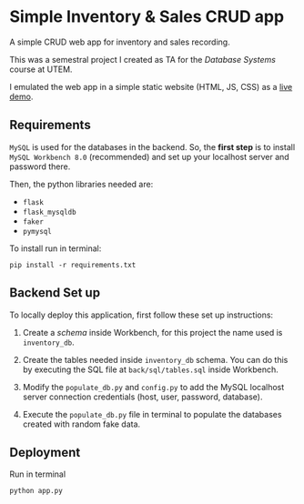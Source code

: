 # Simple Inventory & Sales CRUD app

A simple CRUD web app for inventory and sales recording.

This was a semestral project I created as TA for the *Database Systems* course at UTEM.

I emulated the web app in a simple static website (HTML, JS, CSS) as a [live demo](https://dllbdev.github.io/simple-inventory-sales-crud/).

## Requirements

 `MySQL` is used for the databases in the backend. So, the **first step** is to install `MySQL Workbench 8.0` (recommended) and set up your localhost server and password there.

Then, the python libraries needed are:

- `flask`
- `flask_mysqldb`
- `faker`
- `pymysql`

To install run in terminal:

    pip install -r requirements.txt

## Backend Set up

To locally deploy this application, first follow these set up instructions:

1. Create a *schema* inside Workbench, for this project the name used is `inventory_db`.

2. Create the tables needed inside `inventory_db` schema. You can do this by executing the SQL file at `back/sql/tables.sql` inside Workbench.

3. Modify the `populate_db.py` and `config.py` to add the MySQL localhost server connection credentials (host, user, password, database).

4. Execute the `populate_db.py` file in terminal to populate the databases created with random fake data.

## Deployment

Run in terminal

    python app.py
